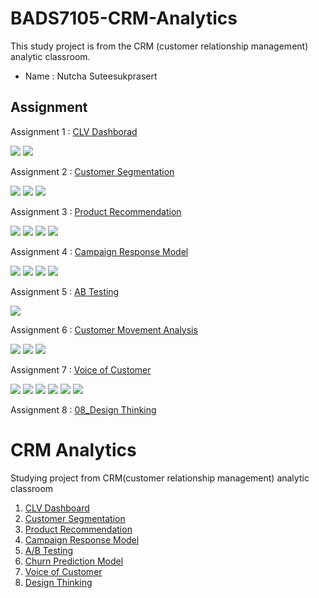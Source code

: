 # BADS7105-CRM-Analytics
This study project is from the CRM (customer relationship management) analytic classroom.
* Name : Nutcha Suteesukprasert 


## Assignment
Assignment 1 : [CLV Dashborad](https://github.com/NutchaSutee/BADS7105-CRM-Analytics/tree/main/Assignment%2001%20-%20CLV%20Dashboard)  

[![](https://img.shields.io/badge/-Dashboard-brightgreen)](#) [![](https://img.shields.io/badge/-Power--BI-brightgreen)](#) 

Assignment 2 : [Customer Segmentation](https://github.com/NutchaSutee/BADS7105-CRM-Analytics/tree/main/Assignment%2002%20-%20Customer%20Segmentation) 

[![](https://img.shields.io/badge/-K--Means-brightgreen)](#) [![](https://img.shields.io/badge/-Python-brightgreen)](#) [![](https://img.shields.io/badge/-GoogleColab-brightgreen)](#)

Assignment 3 : [Product Recommendation](https://github.com/NutchaSutee/BADS7105-CRM-Analytics/tree/main/Assignment%2003%20-%20Product%20Recommendation)  

[![](https://img.shields.io/badge/-Market--Basket-brightgreen)](#)  [![](https://img.shields.io/badge/-Python-brightgreen)](#) [![](https://img.shields.io/badge/-Google--Colab-brightgreen)](#) [![](https://img.shields.io/badge/-NetworkX-brightgreen)](#)  

Assignment 4 : [Campaign Response Model](https://github.com/NutchaSutee/BADS7105-CRM-Analytics/tree/main/Assignment%2004%20-%20Campaign%20Response%20Model) 

[![](https://img.shields.io/badge/-Python-brightgreen)](#) [![](https://img.shields.io/badge/-XGBoot-brightgreen)](#) [![](https://img.shields.io/badge/-SMOTE-brightgreen)](#) [![](https://img.shields.io/badge/-RandomizedSearchCV-brightgreen)](#)

Assignment 5 : [AB Testing](https://github.com/NutchaSutee/BADS7105-CRM-Analytics/tree/main/Assignment%2005%20-%20AB%20Testing) 

[![](https://img.shields.io/badge/-Survey-brightgreen)](#) 

Assignment 6 : [Customer Movement Analysis](https://github.com/NutchaSutee/BADS7105-CRM-Analytics/tree/main/Assignment%2006%20-%20Customer%20Movement%20Analysis) 

[![](https://img.shields.io/badge/-SQL-brightgreen)](#) [![](https://img.shields.io/badge/-BigQuery-brightgreen)](#) [![](https://img.shields.io/badge/-Google--Data--Studio-brightgreen)](#)  

Assignment 7 : [Voice of Customer](https://github.com/NutchaSutee/BADS7105-CRM-Analytics/tree/main/Assignment%2007%20-%20Voice%20of%20Customer) 

[![](https://img.shields.io/badge/-K--Means-brightgreen)](#) [![](https://img.shields.io/badge/-Python-brightgreen)](#) [![](https://img.shields.io/badge/-Google--Colab-brightgreen)](#) 
[![](https://img.shields.io/badge/-Cosine--similarity-brightgreen)](#) [![](https://img.shields.io/badge/-PyThaiNLP-brightgreen)](#) [![](https://img.shields.io/badge/-TensorFlow-brightgreen)](#)

Assignment 8 : [08_Design Thinking](./Assignment%2008%20-%20Design%20Thinking
) 




# CRM Analytics
Studying project from CRM(customer relationship management) analytic classroom
1. [CLV Dashboard](https://github.com/ppond264/CRM-Analytics/tree/main/CLV_Dashboard)
2. [Customer Segmentation](https://github.com/ppond264/CRM-Analytics/tree/main/Customer_Segmentation)
3. [Product Recommendation](https://github.com/ppond264/CRM-Analytics/tree/main/Product_Recommendation)
4. [Campaign Response Model](https://github.com/ppond264/CRM-Analytics/tree/main/Campaign_Response_Model)
5. [A/B Testing](https://github.com/ppond264/CRM-Analytics/tree/main/AB_Testing)
6. [Churn Prediction Model](https://github.com/ppond264/CRM-Analytics/tree/main/Churn_Prediction_Model)
7. [Voice of Customer](https://github.com/ppond264/CRM-Analytics/tree/main/Voice_of_Customer_Analytics)
8. [Design Thinking](https://github.com/ppond264/CRM-Analytics/tree/main/Design_Thinking)
